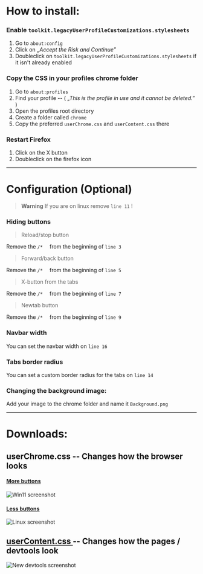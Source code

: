 # How to install:

### Enable `toolkit.legacyUserProfileCustomizations.stylesheets`
1. Go to `about:config`
2. Click on *„Accept the Risk and Continue”*
3. Doubleclick on `toolkit.legacyUserProfileCustomizations.stylesheets` if it isn't already enabled

### Copy the CSS in your profiles chrome folder
1. Go to `about:profiles`
2. Find your profile  --  ( *„This is the profile in use and it cannot be deleted.”* )
3. Open the profiles root directory
4. Create a folder called `chrome`
5. Copy the preferred `userChrome.css` and `userContent.css` there

### Restart Firefox
1. Click on the X button
2. Doubleclick on the firefox icon

***
# Configuration (Optional)

> **Warning** If you are on linux remove `line 11` !

### Hiding buttons

> Reload/stop button

Remove the `/*  ` from the beginning of `line 3`

> Forward/back button

Remove the `/*  ` from the beginning of `line 5`

> X-button from the tabs

Remove the `/*  ` from the beginning of `line 7`

> Newtab button

Remove the `/*  ` from the beginning of `line 9`

### Navbar width
You can set the navbar width on `line 16`

### Tabs border radius
You can set a custom border radius for the tabs on `line 14`

### Changing the background image:

Add your image to the chrome folder and name it `Background.png`

***

# Downloads:
## userChrome.css  --  Changes how the browser looks

#### [More buttons](https://github.com/Bali10050/FirefoxCSS/releases/download/userChrome(B)/userChrome.css)

![Win11 screenshot](https://github.com/Bali10050/FirefoxCSS/assets/110120798/6a6bce9c-cd1a-4d04-9ce9-1c5c0ec18027)

#### [Less buttons](https://github.com/Bali10050/FirefoxCSS/releases/download/userChrome(A)/userChrome.css)

![Linux screenshot](https://github.com/Bali10050/FirefoxCSS/assets/110120798/3daff38f-2a5c-4842-b8d4-391720b7009a)



## [userContent.css ](https://github.com/Bali10050/FirefoxCSS/releases/download/userContent/userContent.css)  --  Changes how the pages / devtools look

![New devtools screenshot](https://github.com/Bali10050/FirefoxCSS/assets/110120798/8c0ca262-dda8-41bb-8cde-7d0208dcb979)

